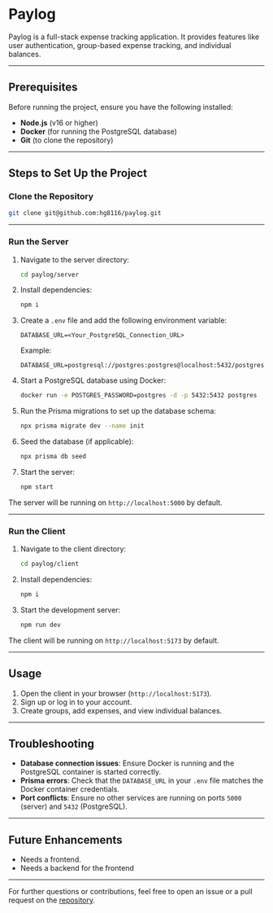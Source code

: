 # Paylog

Paylog is a full-stack expense tracking application. It provides features like user authentication, group-based expense tracking, and individual balances.

---

## Prerequisites

Before running the project, ensure you have the following installed:

- **Node.js** (v16 or higher)
- **Docker** (for running the PostgreSQL database)
- **Git** (to clone the repository)

---

## Steps to Set Up the Project

### Clone the Repository
```bash
git clone git@github.com:hg8116/paylog.git
```

---

### Run the Server

1. Navigate to the server directory:
   ```bash
   cd paylog/server
   ```

2. Install dependencies:
   ```bash
   npm i
   ```

3. Create a `.env` file and add the following environment variable:
   ```env
   DATABASE_URL=<Your_PostgreSQL_Connection_URL>
   ```
   Example:
   ```env
   DATABASE_URL=postgresql://postgres:postgres@localhost:5432/postgres
   ```

4. Start a PostgreSQL database using Docker:
   ```bash
   docker run -e POSTGRES_PASSWORD=postgres -d -p 5432:5432 postgres
   ```

5. Run the Prisma migrations to set up the database schema:
   ```bash
   npx prisma migrate dev --name init
   ```

6. Seed the database (if applicable):
   ```bash
   npx prisma db seed
   ```

7. Start the server:
   ```bash
   npm start
   ```

The server will be running on `http://localhost:5000` by default.

---

### Run the Client

1. Navigate to the client directory:
   ```bash
   cd paylog/client
   ```

2. Install dependencies:
   ```bash
   npm i
   ```

3. Start the development server:
   ```bash
   npm run dev
   ```

The client will be running on `http://localhost:5173` by default.

---

## Usage

1. Open the client in your browser (`http://localhost:5173`).
2. Sign up or log in to your account.
3. Create groups, add expenses, and view individual balances.

---

## Troubleshooting

- **Database connection issues**: Ensure Docker is running and the PostgreSQL container is started correctly.
- **Prisma errors**: Check that the `DATABASE_URL` in your `.env` file matches the Docker container credentials.
- **Port conflicts**: Ensure no other services are running on ports `5000` (server) and `5432` (PostgreSQL).

---

## Future Enhancements

- Needs a frontend.
- Needs a backend for the frontend

---

For further questions or contributions, feel free to open an issue or a pull request on the [repository](https://github.com/hg8116/paylog).



